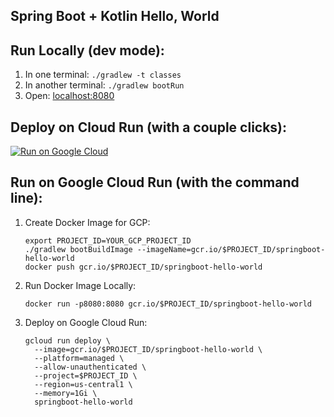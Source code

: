Spring Boot + Kotlin Hello, World
---------------------------------

## Run Locally (dev mode):
1. In one terminal: `./gradlew -t classes`
1. In another terminal: `./gradlew bootRun`
1. Open: [localhost:8080](http://localhost:8080)

## Deploy on Cloud Run (with a couple clicks):
[![Run on Google Cloud](https://deploy.cloud.run/button.svg)](https://deploy.cloud.run)

## Run on Google Cloud Run (with the command line):

1. Create Docker Image for GCP:
    ```
    export PROJECT_ID=YOUR_GCP_PROJECT_ID
    ./gradlew bootBuildImage --imageName=gcr.io/$PROJECT_ID/springboot-hello-world
    docker push gcr.io/$PROJECT_ID/springboot-hello-world
    ```

1. Run Docker Image Locally:
    ```
    docker run -p8080:8080 gcr.io/$PROJECT_ID/springboot-hello-world
    ```

1. Deploy on Google Cloud Run:
    ```
    gcloud run deploy \
      --image=gcr.io/$PROJECT_ID/springboot-hello-world \
      --platform=managed \
      --allow-unauthenticated \
      --project=$PROJECT_ID \
      --region=us-central1 \
      --memory=1Gi \
      springboot-hello-world
    ```
